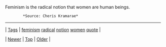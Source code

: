 <!--
title: Feminism is the radical notion that women are human beings.
date: 2020-06-28T15:27:00.132Z
tags: feminism, radical, notion, women, quote
-->




Feminism is the radical notion that women are human beings.

            *Source: Cheris Kramarae*

<!--BOTTOM-POST-NAVIGATION-->
---

| [Tags](tags.md) | [feminism](tag-feminism.md) [radical](tag-radical.md) [notion](tag-notion.md) [women](tag-women.md) [quote](tag-quote.md) |

| [Newer](152342713378.md) | [Top](index.md) | [Older](152373451444.md) |